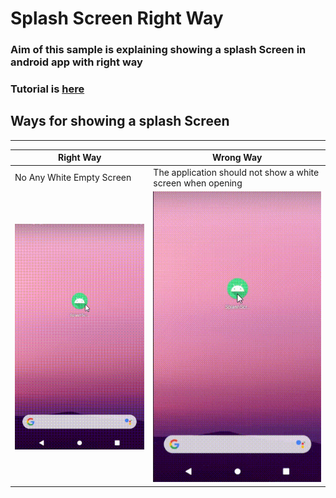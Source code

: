 
# Splash Screen Right Way

### Aim of this sample is explaining showing a splash Screen in android app with right way

### Tutorial is [here](https://medium.com/@cengiz.toru/do%C4%9Fru-splash-screen-haz%C4%B1rlama-bcbb401cf78c?source=---------2------------------)


##  Ways for showing a splash Screen
---
| Right Way | Wrong Way |
| ------ | ------ |
| No Any White Empty Screen | The application should not show a white screen when opening |
| ![Wrong way for splash screen](https://github.com/cengiztoru/SplashScreenRightWay/raw/master/screenshots/right%20way.gif) | ![Wrong way for splash screen](https://github.com/cengiztoru/SplashScreenRightWay/raw/master/screenshots/wrong%20way.gif) |